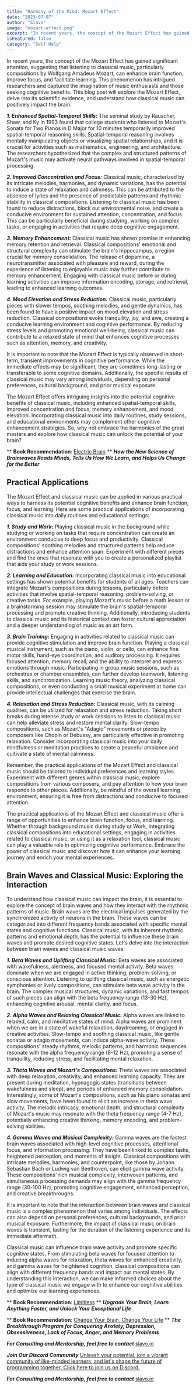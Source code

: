 ```yaml
---
title: "Harmony of the Mind: Mozart Effect"
date: "2023-07-07"
author: "Slavo"
image: "mozart-effect.png"
excerpt: "In recent years, the concept of the Mozart Effect has gained significant attention, suggesting that listening to classical music, particularly compositions by Wolfgang Amadeus Mozart, can enhance brain function..."
isFeatured: false
category: "Self Help"
---
```


In recent years, the concept of the Mozart Effect has gained significant attention, suggesting that listening to classical music, particularly compositions by Wolfgang Amadeus Mozart, can enhance brain function, improve focus, and facilitate learning. This phenomenon has intrigued researchers and captured the imagination of music enthusiasts and those seeking cognitive benefits. This blog post will explore the Mozart Effect, delve into its scientific evidence, and understand how classical music can positively impact the brain.

**_1. Enhanced Spatial-Temporal Skills:_**
The seminal study by Rauscher, Shaw, and Ky in 1993 found that college students who listened to Mozart's Sonata for Two Pianos in D Major for 10 minutes temporarily improved spatial-temporal reasoning skills. Spatial-temporal reasoning involves mentally manipulating objects or visualizing spatial relationships, and it is crucial for activities such as mathematics, engineering, and architecture. The researchers hypothesized that the complex and structured patterns of Mozart's music may activate neural pathways involved in spatial-temporal processing.

**_2. Improved Concentration and Focus:_**
Classical music, characterized by its intricate melodies, harmonies, and dynamic variations, has the potential to induce a state of relaxation and calmness. This can be attributed to the absence of lyrics and the presence of predictable patterns and rhythmic stability in classical compositions. Listening to classical music has been found to reduce distractions, block out environmental noise, and create a conducive environment for sustained attention, concentration, and focus. This can be particularly beneficial during studying, working on complex tasks, or engaging in activities that require deep cognitive engagement.

**_3. Memory Enhancement:_**
Classical music has shown promise in enhancing memory retention and retrieval. Classical compositions' emotional and structural complexity can stimulate the brain's hippocampus, a region crucial for memory consolidation. The release of dopamine, a neurotransmitter associated with pleasure and reward, during the experience of listening to enjoyable music may further contribute to memory enhancement. Engaging with classical music before or during learning activities can improve information encoding, storage, and retrieval, leading to enhanced learning outcomes.

**_4. Mood Elevation and Stress Reduction:_**
Classical music, particularly pieces with slower tempos, soothing melodies, and gentle dynamics, has been found to have a positive impact on mood elevation and stress reduction. Classical compositions evoke tranquility, joy, and awe, creating a conducive learning environment and cognitive performance. By reducing stress levels and promoting emotional well-being, classical music can contribute to a relaxed state of mind that enhances cognitive processes such as attention, memory, and creativity.

It is important to note that the Mozart Effect is typically observed in short-term, transient improvements in cognitive performance. While the immediate effects may be significant, they are sometimes long-lasting or transferable to some cognitive domains. Additionally, the specific results of classical music may vary among individuals, depending on personal preferences, cultural background, and prior musical exposure.

The Mozart Effect offers intriguing insights into the potential cognitive benefits of classical music, including enhanced spatial-temporal skills, improved concentration and focus, memory enhancement, and mood elevation. Incorporating classical music into daily routines, study sessions, and educational environments may complement other cognitive enhancement strategies. So, why not embrace the harmonies of the great masters and explore how classical music can unlock the potential of your brain?

\*\* **Book Recommendation**: [Electric Brain](https://amzn.to/3PLjpoV)
\*\* **_How the New Science of Brainwaves Reads Minds, Tells Us How We Learn, and Helps Us Change for the Better_**

## Practical Applications

The Mozart Effect and classical music can be applied in various practical ways to harness its potential cognitive benefits and enhance brain function, focus, and learning. Here are some practical applications of incorporating classical music into daily routines and educational settings:

**_1. Study and Work:_**
Playing classical music in the background while studying or working on tasks that require concentration can create an environment conducive to deep focus and productivity. Classical compositions' soothing melodies and structured patterns help reduce distractions and enhance attention span. Experiment with different pieces and find the ones that resonate with you to create a personalized playlist that aids your study or work sessions.

**_2. Learning and Education:_**
Incorporating classical music into educational settings has shown potential benefits for students of all ages. Teachers can integrate Mozart's compositions during lessons, particularly before activities that involve spatial-temporal reasoning, problem-solving, or creative tasks. For example, playing Mozart's music before a math lesson or a brainstorming session may stimulate the brain's spatial-temporal processing and promote creative thinking. Additionally, introducing students to classical music and its historical context can foster cultural appreciation and a deeper understanding of music as an art form.

**_3. Brain Training:_**
Engaging in activities related to classical music can provide cognitive stimulation and improve brain function. Playing a classical musical instrument, such as the piano, violin, or cello, can enhance fine motor skills, hand-eye coordination, and auditory processing. It requires focused attention, memory recall, and the ability to interpret and express emotions through music. Participating in group music sessions, such as orchestras or chamber ensembles, can further develop teamwork, listening skills, and synchronization. Learning music theory, analyzing classical compositions, or even conducting a small musical experiment at home can provide intellectual challenges that exercise the brain.

**_4. Relaxation and Stress Reduction:_**
Classical music, with its calming qualities, can be utilized for relaxation and stress reduction. Taking short breaks during intense study or work sessions to listen to classical music can help alleviate stress and restore mental clarity. Slow-tempo compositions, such as Mozart's "Adagio" movements or pieces by composers like Chopin or Debussy, are particularly effective in promoting relaxation. Consider incorporating classical music into your daily mindfulness or meditation practices to create a peaceful ambiance and cultivate a state of mental calmness.

Remember, the practical applications of the Mozart Effect and classical music should be tailored to individual preferences and learning styles. Experiment with different genres within classical music, explore compositions from various composers, and pay attention to how your brain responds to other pieces. Additionally, be mindful of the overall learning environment, ensuring it is free from distractions and conducive to focused attention.

The practical applications of the Mozart Effect and classical music offer a range of opportunities to enhance brain function, focus, and learning. Whether through background music during study or Work, integrating classical compositions into educational settings, engaging in activities related to classical music, or using it as a relaxation tool, classical music can play a valuable role in optimizing cognitive performance. Embrace the power of classical music and discover how it can enhance your learning journey and enrich your mental experiences.

## Brain Waves and Classical Music: Exploring the Interaction

To understand how classical music can impact the brain, it is essential to explore the concept of brain waves and how they interact with the rhythmic patterns of music. Brain waves are the electrical impulses generated by the synchronized activity of neurons in the brain. These waves can be categorized into different frequency bands associated with specific mental states and cognitive functions. Classical music, with its inherent rhythmic patterns and emotional depth, has the potential to influence these brain waves and promote desired cognitive states. Let's delve into the interaction between brain waves and classical music waves:

**_1. Beta Waves and Uplifting Classical Music:_**
Beta waves are associated with wakefulness, alertness, and focused mental activity. Beta waves dominate when we are engaged in active thinking, problem-solving, or conscious attention. Listening to uplifting classical music, such as energetic symphonies or lively compositions, can stimulate beta wave activity in the brain. The complex musical structures, dynamic variations, and fast tempos of such pieces can align with the beta frequency range (13-30 Hz), enhancing cognitive arousal, mental clarity, and focus.

**_2. Alpha Waves and Relaxing Classical Music:_**
Alpha waves are linked to relaxed, calm, and meditative states of mind. Alpha waves are prominent when we are in a state of wakeful relaxation, daydreaming, or engaged in creative activities. Slow-tempo and soothing classical music, like gentle sonatas or adagio movements, can induce alpha-wave activity. These compositions' steady rhythms, melodic patterns, and harmonic sequences resonate with the alpha frequency range (8-12 Hz), promoting a sense of tranquility, reducing stress, and facilitating mental relaxation.

**_3. Theta Waves and Mozart's Compositions:_**
Theta waves are associated with deep relaxation, creativity, and enhanced learning capacity. They are present during meditation, hypnagogic states (transitions between wakefulness and sleep), and periods of enhanced memory consolidation. Interestingly, some of Mozart's compositions, such as his piano sonatas and slow movements, have been found to elicit an increase in theta wave activity. The melodic intricacy, emotional depth, and structural complexity of Mozart's music may resonate with the theta frequency range (4-7 Hz), potentially enhancing creative thinking, memory encoding, and problem-solving abilities.

**_4. Gamma Waves and Musical Complexity:_**
Gamma waves are the fastest brain waves associated with high-level cognitive processes, attentional focus, and information processing. They have been linked to complex tasks, heightened perception, and moments of insight. Classical compositions with intricate melodies, harmonies, and counterpoint, like those by Johann Sebastian Bach or Ludwig van Beethoven, can elicit gamma wave activity. These compositions' rich musical complexity, interwoven patterns, and simultaneous processing demands may align with the gamma frequency range (30-100 Hz), promoting cognitive engagement, enhanced perception, and creative breakthroughs.

It is important to note that the interaction between brain waves and classical music is a complex phenomenon that varies among individuals. The effects can also depend on personal preferences, cultural backgrounds, and prior musical exposure. Furthermore, the impact of classical music on brain waves is transient, lasting for the duration of the listening experience and its immediate aftermath.

Classical music can influence brain wave activity and promote specific cognitive states. From stimulating beta waves for focused attention to inducing alpha waves for relaxation, theta waves for enhanced creativity, and gamma waves for heightened cognition, classical compositions can align with different frequency bands and impact our mental states. By understanding this interaction, we can make informed choices about the type of classical music we engage with to enhance our cognitive abilities and optimize our learning experiences.

\*\* **Book Recommendation**: [Limitless](https://amzn.to/44q7u3U)
\*\* **_Upgrade Your Brain, Learn Anything Faster, and Unlock Your Exceptional Life_**

\*\* **Book Recommendation**: [Change Your Brain, Change Your Life](https://amzn.to/44rO5ja)
\*\* **_The Breakthrough Program for Conquering Anxiety, Depression, Obsessiveness, Lack of Focus, Anger, and Memory Problems_**

**_For Consulting and Mentorship, feel free to contact_** [slavo.io](/contact)

**_Join Our Discord Community_** [Unleash your potential, join a vibrant community of like-minded learners, and let's shape the future of programming together. Click here to join us on Discord.](https://discord.gg/M7keEuaw)

**_For Consulting and Mentorship, feel free to contact_** [slavo.io](/contact)
